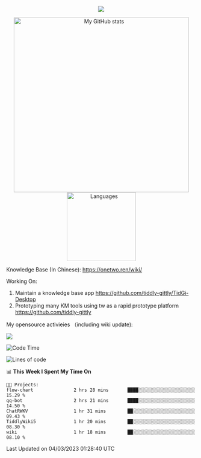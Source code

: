 <a href="https://github.com/linonetwo">
    <p align="center">
        <img src="https://github-profile-trophy.vercel.app/?username=linonetwo&column=7&theme=onedark"/>
    </p>
</a>
<a align="center" href="https://github.com/linonetwo">
  <p align="center">
    <img src="https://github-readme-stats.vercel.app/api?username=linonetwo&show_icons=true&count_private=true" alt="My GitHub stats" width="465"/>
    <img src="https://github-readme-stats.vercel.app/api/top-langs/?username=linonetwo&layout=compact&langs_count=10" alt="Languages" height="183">
  </p>
</a>

Knowledge Base (In Chinese): https://onetwo.ren/wiki/

Working On: 

1. Maintain a knowledge base app https://github.com/tiddly-gittly/TidGi-Desktop
1. Prototyping many KM tools using tw as a rapid prototype platform https://github.com/tiddly-gittly

My opensource activieies （including wiki update):

![](https://visitor-badge.glitch.me/badge?page_id=linonetwo.linonetwo)

<!--START_SECTION:waka-->
![Code Time](http://img.shields.io/badge/Code%20Time-1%2C598%20hrs%2032%20mins-blue)

![Lines of code](https://img.shields.io/badge/From%20Hello%20World%20I%27ve%20Written-33.8%20million%20lines%20of%20code-blue)

📊 **This Week I Spent My Time On** 

```text
🐱‍💻 Projects: 
flow-chart               2 hrs 28 mins       ████░░░░░░░░░░░░░░░░░░░░░   15.29 % 
qq-bot                   2 hrs 21 mins       ████░░░░░░░░░░░░░░░░░░░░░   14.50 % 
ChatRWKV                 1 hr 31 mins        ██░░░░░░░░░░░░░░░░░░░░░░░   09.43 % 
TiddlyWiki5              1 hr 20 mins        ██░░░░░░░░░░░░░░░░░░░░░░░   08.30 % 
wiki                     1 hr 18 mins        ██░░░░░░░░░░░░░░░░░░░░░░░   08.10 % 
```


 Last Updated on 04/03/2023 01:28:40 UTC
<!--END_SECTION:waka-->
